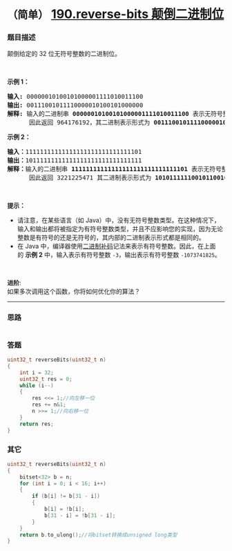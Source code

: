 # `（简单）`  [190.reverse-bits 颠倒二进制位](https://leetcode-cn.com/problems/reverse-bits/)

### 题目描述
<p>颠倒给定的 32 位无符号整数的二进制位。</p>

<p>&nbsp;</p>

<p><strong>示例 1：</strong></p>

<pre><strong>输入:</strong> 00000010100101000001111010011100
<strong>输出:</strong> 00111001011110000010100101000000
<strong>解释: </strong>输入的二进制串 <strong>00000010100101000001111010011100 </strong>表示无符号整数<strong> 43261596</strong><strong>，
</strong>      因此返回 964176192，其二进制表示形式为 <strong>00111001011110000010100101000000</strong>。</pre>

<p><strong>示例 2：</strong></p>

<pre><strong>输入：</strong>11111111111111111111111111111101
<strong>输出：</strong>10111111111111111111111111111111
<strong>解释：</strong>输入的二进制串 <strong>11111111111111111111111111111101</strong> 表示无符号整数 4294967293，
&nbsp;     因此返回 3221225471 其二进制表示形式为 <strong>10101111110010110010011101101001。</strong></pre>

<p>&nbsp;</p>

<p><strong>提示：</strong></p>

<ul>
	<li>请注意，在某些语言（如 Java）中，没有无符号整数类型。在这种情况下，输入和输出都将被指定为有符号整数类型，并且不应影响您的实现，因为无论整数是有符号的还是无符号的，其内部的二进制表示形式都是相同的。</li>
	<li>在 Java 中，编译器使用<a href="https://baike.baidu.com/item/二进制补码/5295284">二进制补码</a>记法来表示有符号整数。因此，在上面的&nbsp;<strong>示例 2</strong>&nbsp;中，输入表示有符号整数 <code>-3</code>，输出表示有符号整数 <code>-1073741825</code>。</li>
</ul>

<p>&nbsp;</p>

<p><strong>进阶</strong>:<br>
如果多次调用这个函数，你将如何优化你的算法？</p>


---
### 思路
```
```

### 答题
``` C++
uint32_t reverseBits(uint32_t n) 
{
	int i = 32; 
	uint32_t res = 0; 
	while (i--) 
	{
		res <<= 1;//向左移一位 
		res += n&1; 
		n >>= 1;//向右移一位 
	} 
	return res; 
}
```

### 其它
``` C++
uint32_t reverseBits(uint32_t n)
{
	bitset<32> b = n;
	for (int i = 0; i < 16; i++)
	{ 
		if (b[i] != b[31 - i])
		{ 
			b[i] = !b[i]; 
			b[31 - i] = !b[31 - i];
		} 
	} 
	return b.to_ulong();//将bitset转换成unsigned long类型 
}
```

